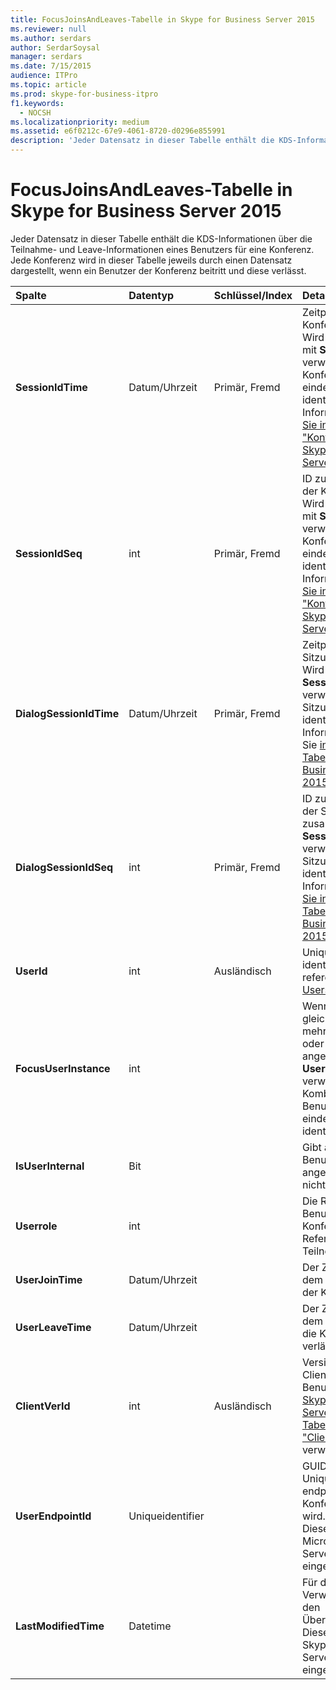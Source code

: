 ```yaml
---
title: FocusJoinsAndLeaves-Tabelle in Skype for Business Server 2015
ms.reviewer: null
ms.author: serdars
author: SerdarSoysal
manager: serdars
ms.date: 7/15/2015
audience: ITPro
ms.topic: article
ms.prod: skype-for-business-itpro
f1.keywords:
  - NOCSH
ms.localizationpriority: medium
ms.assetid: e6f0212c-67e9-4061-8720-d0296e855991
description: 'Jeder Datensatz in dieser Tabelle enthält die KDS-Informationen über die Teilnahme- und Leave-Informationen eines Benutzers für eine Konferenz. Jede Konferenz wird in dieser Tabelle jeweils durch einen Datensatz dargestellt, wenn ein Benutzer der Konferenz beitritt und diese verlässt.'
---
```


# <a name="focusjoinsandleaves-table-in-skype-for-business-server-2015"></a>FocusJoinsAndLeaves-Tabelle in Skype for Business Server 2015
 
Jeder Datensatz in dieser Tabelle enthält die KDS-Informationen über die Teilnahme- und Leave-Informationen eines Benutzers für eine Konferenz. Jede Konferenz wird in dieser Tabelle jeweils durch einen Datensatz dargestellt, wenn ein Benutzer der Konferenz beitritt und diese verlässt.
  
|**Spalte**|**Datentyp**|**Schlüssel/Index**|**Details**|
|:-----|:-----|:-----|:-----|
|**SessionIdTime** <br/> |Datum/Uhrzeit  <br/> |Primär, Fremd  <br/> |Zeitpunkt der Konferenzinstanz. Wird in Verbindung mit **SessionIdSeq** verwendet, um eine Konferenzinstanz eindeutig zu identifizieren. Weitere Informationen finden [Sie in der Tabelle "Konferenzen" in Skype for Business Server 2015](conferences.md). <br/> |
|**SessionIdSeq** <br/> |int  <br/> |Primär, Fremd  <br/> |ID zur Identifikation der Konferenzinstanz. Wird in Verbindung mit **SessionIdTime** verwendet, um eine Konferenzinstanz eindeutig zu identifizieren. Weitere Informationen finden [Sie in der Tabelle "Konferenzen" in Skype for Business Server 2015](conferences.md). <br/> |
|**DialogSessionIdTime** <br/> |Datum/Uhrzeit  <br/> |Primär, Fremd  <br/> |Zeitpunkt der Sitzungsanforderung. Wird zusammen mit **SessionIdSeq** verwendet, um eine Sitzung eindeutig zu identifizieren. Weitere Informationen finden Sie [in der Dialogs-Tabelle in Skype for Business Server 2015](dialogs.md). <br/> |
|**DialogSessionIdSeq** <br/> |int  <br/> |Primär, Fremd  <br/> |ID zur Identifikation der Sitzung. Wird zusammen mit **SessionIdTime** verwendet, um eine Sitzung eindeutig zu identifizieren. Weitere Informationen finden [Sie in der Dialogs-Tabelle in Skype for Business Server 2015](dialogs.md). <br/> |
|**UserId** <br/> |int  <br/> |Ausländisch  <br/> |Unique number identifying this user, referenced from the [Users table](users.md).  <br/> |
|**FocusUserInstance** <br/> |int  <br/> ||Wenn ein Benutzer gleichzeitig auf mehreren Computern oder Geräten angemeldet ist, wird **UserInstance** verwendet, um die Kombination aus Benutzer und Gerät eindeutig zu identifizieren. <br/> |
|**IsUserInternal** <br/> |Bit  <br/> | <br/> |Gibt an, ob sich der Benutzer intern angemeldet hat oder nicht.  <br/> |
|**Userrole** <br/> |int  <br/> | <br/> |Die Rolle dieses Benutzers in der Konferenz, z. B. Referent oder Teilnehmer.  <br/> |
|**UserJoinTime** <br/> |Datum/Uhrzeit  <br/> | <br/> |Der Zeitpunkt, an dem dieser Benutzer der Konferenz beitritt.  <br/> |
|**UserLeaveTime** <br/> |Datum/Uhrzeit  <br/> | <br/> |Der Zeitpunkt, zu dem dieser Benutzer die Konferenz verlässt.  <br/> |
|**ClientVerId** <br/> |int  <br/> |Ausländisch  <br/> |Version der Clientsoftware des Benutzers, auf die [in Skype for Business Server 2015 auf die Tabelle "ClientVersions](clientversions.md)" verwiesen wird.  <br/> |
|**UserEndpointId** <br/> |Uniqueidentifier  <br/> ||GUID (Globally Unique Identifier) des endpunkts, der in der Konferenz verwendet wird.  <br/> Dieses Feld wurde in Microsoft Lync Server 2013 eingeführt.  <br/> |
|**LastModifiedTime** <br/> |Datetime  <br/> ||Für die interne Verwendung durch den Überwachungsdienst.  <br/> Dieses Feld wurde in Skype for Business Server 2015 eingeführt.  <br/> |
   

